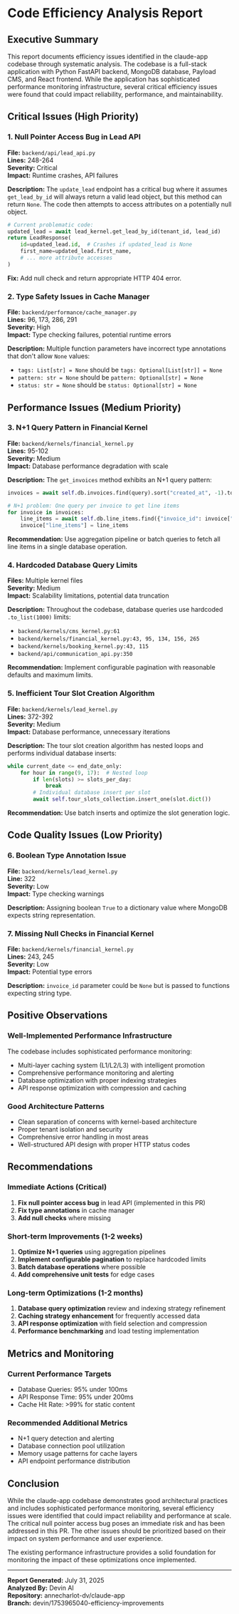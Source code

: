 # Code Efficiency Analysis Report

## Executive Summary

This report documents efficiency issues identified in the claude-app codebase through systematic analysis. The codebase is a full-stack application with Python FastAPI backend, MongoDB database, Payload CMS, and React frontend. While the application has sophisticated performance monitoring infrastructure, several critical efficiency issues were found that could impact reliability, performance, and maintainability.

## Critical Issues (High Priority)

### 1. Null Pointer Access Bug in Lead API
**File:** `backend/api/lead_api.py`  
**Lines:** 248-264  
**Severity:** Critical  
**Impact:** Runtime crashes, API failures

**Description:**
The `update_lead` endpoint has a critical bug where it assumes `get_lead_by_id` will always return a valid lead object, but this method can return `None`. The code then attempts to access attributes on a potentially null object.

```python
# Current problematic code:
updated_lead = await lead_kernel.get_lead_by_id(tenant_id, lead_id)
return LeadResponse(
    id=updated_lead.id,  # Crashes if updated_lead is None
    first_name=updated_lead.first_name,
    # ... more attribute accesses
)
```

**Fix:** Add null check and return appropriate HTTP 404 error.

### 2. Type Safety Issues in Cache Manager
**File:** `backend/performance/cache_manager.py`  
**Lines:** 96, 173, 286, 291  
**Severity:** High  
**Impact:** Type checking failures, potential runtime errors

**Description:**
Multiple function parameters have incorrect type annotations that don't allow `None` values:
- `tags: List[str] = None` should be `tags: Optional[List[str]] = None`
- `pattern: str = None` should be `pattern: Optional[str] = None`
- `status: str = None` should be `status: Optional[str] = None`

## Performance Issues (Medium Priority)

### 3. N+1 Query Pattern in Financial Kernel
**File:** `backend/kernels/financial_kernel.py`  
**Lines:** 95-102  
**Severity:** Medium  
**Impact:** Database performance degradation with scale

**Description:**
The `get_invoices` method exhibits an N+1 query pattern:

```python
invoices = await self.db.invoices.find(query).sort("created_at", -1).to_list(1000)

# N+1 problem: One query per invoice to get line items
for invoice in invoices:
    line_items = await self.db.line_items.find({"invoice_id": invoice["id"]}).to_list(100)
    invoice["line_items"] = line_items
```

**Recommendation:** Use aggregation pipeline or batch queries to fetch all line items in a single database operation.

### 4. Hardcoded Database Query Limits
**Files:** Multiple kernel files  
**Severity:** Medium  
**Impact:** Scalability limitations, potential data truncation

**Description:**
Throughout the codebase, database queries use hardcoded `.to_list(1000)` limits:
- `backend/kernels/cms_kernel.py:61`
- `backend/kernels/financial_kernel.py:43, 95, 134, 156, 265`
- `backend/kernels/booking_kernel.py:43, 115`
- `backend/api/communication_api.py:350`

**Recommendation:** Implement configurable pagination with reasonable defaults and maximum limits.

### 5. Inefficient Tour Slot Creation Algorithm
**File:** `backend/kernels/lead_kernel.py`  
**Lines:** 372-392  
**Severity:** Medium  
**Impact:** Database performance, unnecessary iterations

**Description:**
The tour slot creation algorithm has nested loops and performs individual database inserts:

```python
while current_date <= end_date_only:
    for hour in range(9, 17):  # Nested loop
        if len(slots) >= slots_per_day:
            break
        # Individual database insert per slot
        await self.tour_slots_collection.insert_one(slot.dict())
```

**Recommendation:** Use batch inserts and optimize the slot generation logic.

## Code Quality Issues (Low Priority)

### 6. Boolean Type Annotation Issue
**File:** `backend/kernels/lead_kernel.py`  
**Line:** 322  
**Severity:** Low  
**Impact:** Type checking warnings

**Description:**
Assigning boolean `True` to a dictionary value where MongoDB expects string representation.

### 7. Missing Null Checks in Financial Kernel
**File:** `backend/kernels/financial_kernel.py`  
**Lines:** 243, 245  
**Severity:** Low  
**Impact:** Potential type errors

**Description:**
`invoice_id` parameter could be `None` but is passed to functions expecting string type.

## Positive Observations

### Well-Implemented Performance Infrastructure
The codebase includes sophisticated performance monitoring:
- Multi-layer caching system (L1/L2/L3) with intelligent promotion
- Comprehensive performance monitoring and alerting
- Database optimization with proper indexing strategies
- API response optimization with compression and caching

### Good Architecture Patterns
- Clean separation of concerns with kernel-based architecture
- Proper tenant isolation and security
- Comprehensive error handling in most areas
- Well-structured API design with proper HTTP status codes

## Recommendations

### Immediate Actions (Critical)
1. **Fix null pointer access bug** in lead API (implemented in this PR)
2. **Fix type annotations** in cache manager
3. **Add null checks** where missing

### Short-term Improvements (1-2 weeks)
1. **Optimize N+1 queries** using aggregation pipelines
2. **Implement configurable pagination** to replace hardcoded limits
3. **Batch database operations** where possible
4. **Add comprehensive unit tests** for edge cases

### Long-term Optimizations (1-2 months)
1. **Database query optimization** review and indexing strategy refinement
2. **Caching strategy enhancement** for frequently accessed data
3. **API response optimization** with field selection and compression
4. **Performance benchmarking** and load testing implementation

## Metrics and Monitoring

### Current Performance Targets
- Database Queries: 95% under 100ms
- API Response Time: 95% under 200ms
- Cache Hit Rate: >99% for static content

### Recommended Additional Metrics
- N+1 query detection and alerting
- Database connection pool utilization
- Memory usage patterns for cache layers
- API endpoint performance distribution

## Conclusion

While the claude-app codebase demonstrates good architectural practices and includes sophisticated performance monitoring, several efficiency issues were identified that could impact reliability and performance at scale. The critical null pointer access bug poses an immediate risk and has been addressed in this PR. The other issues should be prioritized based on their impact on system performance and user experience.

The existing performance infrastructure provides a solid foundation for monitoring the impact of these optimizations once implemented.

---

**Report Generated:** July 31, 2025  
**Analyzed By:** Devin AI  
**Repository:** annecharlot-dv/claude-app  
**Branch:** devin/1753965040-efficiency-improvements
